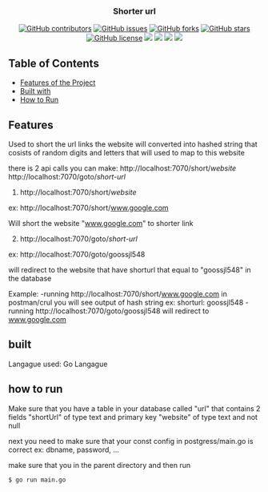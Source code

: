 <h3 align="center">Shorter url</h3>
<div align="center">
  
  [![GitHub contributors](https://img.shields.io/github/contributors/Oaik/Redurl-shorterdit)](https://github.com/Oaik/url-shorter/contributors)
  [![GitHub issues](https://img.shields.io/github/issues/Oaik/url-shorter)](https://github.com/Oaik/url-shorter/issues)
  [![GitHub forks](https://img.shields.io/github/forks/Oaik/url-shorter)](https://github.com/Oaik/url-shorter/network)
  [![GitHub stars](https://img.shields.io/github/stars/Oaik/url-shorter)](https://github.com/Oaik/url-shorter/stargazers)
  [![GitHub license](https://img.shields.io/github/license/Oaik/url-shorter)](https://github.com/Oaik/url-shorter/blob/master/LICENSE)
  <img src="https://img.shields.io/github/languages/count/Oaik/url-shorter" />
  <img src="https://img.shields.io/github/languages/top/Oaik/url-shorter" />
  <img src="https://img.shields.io/github/languages/code-size/Oaik/url-shorter" />
  <img src="https://img.shields.io/github/issues-pr-raw/Oaik/url-shorter" />
</div>

## Table of Contents
- [Features of the Project](#features)
- [Built with](#built)
- [How to Run](#how-to-run)

## Features

Used to short the url links
the website will converted into hashed string that cosists of random digits and letters that will used to map to this website

there is 2 api calls you can make:
http://localhost:7070/short/*website*
http://localhost:7070/goto/*short-url*


1) http://localhost:7070/short/*website*

ex:
http://localhost:7070/short/www.google.com

Will short the website "www.google.com" to shorter link

2) http://localhost:7070/goto/*short-url*

ex:
http://localhost:7070/goto/goossjl548

will redirect to the website that have shorturl that equal to "goossjl548" in the database

Example:
-running http://localhost:7070/short/www.google.com in postman/crul
you will see output of hash string
ex: shorturl:  goossjl548
-running http://localhost:7070/goto/goossjl548 
will redirect to www.google.com

## built
Langague used: Go Langague

## how to run

Make sure that you have a table in your database called "url" that contains 2 fields 
"shortUrl" of type text and primary key 
"website" of type text and not null

next you need to make sure that your const config in postgress/main.go is correct
ex: dbname, password, ...

make sure that you in the parent directory and then run
```console
$ go run main.go
```